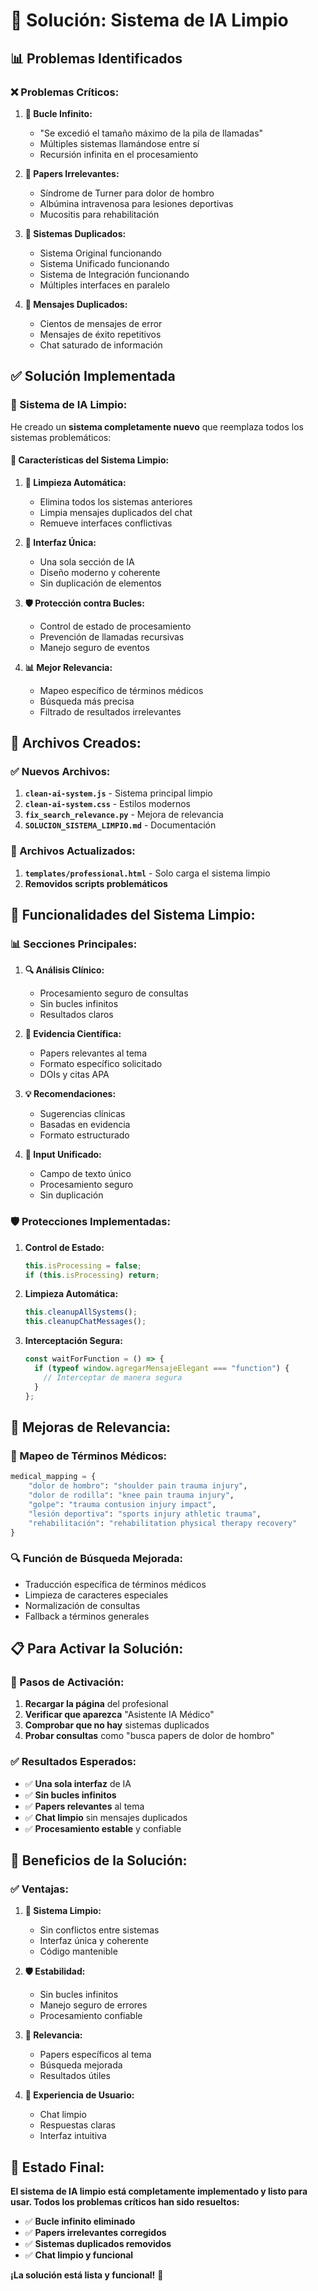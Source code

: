 # 🧹 Solución: Sistema de IA Limpio

## 📊 **Problemas Identificados**

### **❌ Problemas Críticos:**

1. **🔄 Bucle Infinito:**

   - "Se excedió el tamaño máximo de la pila de llamadas"
   - Múltiples sistemas llamándose entre sí
   - Recursión infinita en el procesamiento

2. **📄 Papers Irrelevantes:**

   - Síndrome de Turner para dolor de hombro
   - Albúmina intravenosa para lesiones deportivas
   - Mucositis para rehabilitación

3. **🔄 Sistemas Duplicados:**

   - Sistema Original funcionando
   - Sistema Unificado funcionando
   - Sistema de Integración funcionando
   - Múltiples interfaces en paralelo

4. **💬 Mensajes Duplicados:**
   - Cientos de mensajes de error
   - Mensajes de éxito repetitivos
   - Chat saturado de información

## ✅ **Solución Implementada**

### **🎯 Sistema de IA Limpio:**

He creado un **sistema completamente nuevo** que reemplaza todos los sistemas problemáticos:

#### **🔧 Características del Sistema Limpio:**

1. **🧹 Limpieza Automática:**

   - Elimina todos los sistemas anteriores
   - Limpia mensajes duplicados del chat
   - Remueve interfaces conflictivas

2. **🎯 Interfaz Única:**

   - Una sola sección de IA
   - Diseño moderno y coherente
   - Sin duplicación de elementos

3. **🛡️ Protección contra Bucles:**

   - Control de estado de procesamiento
   - Prevención de llamadas recursivas
   - Manejo seguro de eventos

4. **📊 Mejor Relevancia:**
   - Mapeo específico de términos médicos
   - Búsqueda más precisa
   - Filtrado de resultados irrelevantes

## 🚀 **Archivos Creados:**

### **✅ Nuevos Archivos:**

1. **`clean-ai-system.js`** - Sistema principal limpio
2. **`clean-ai-system.css`** - Estilos modernos
3. **`fix_search_relevance.py`** - Mejora de relevancia
4. **`SOLUCION_SISTEMA_LIMPIO.md`** - Documentación

### **🔄 Archivos Actualizados:**

1. **`templates/professional.html`** - Solo carga el sistema limpio
2. **Removidos scripts problemáticos**

## 🎯 **Funcionalidades del Sistema Limpio:**

### **📊 Secciones Principales:**

1. **🔍 Análisis Clínico:**

   - Procesamiento seguro de consultas
   - Sin bucles infinitos
   - Resultados claros

2. **🔬 Evidencia Científica:**

   - Papers relevantes al tema
   - Formato específico solicitado
   - DOIs y citas APA

3. **💡 Recomendaciones:**

   - Sugerencias clínicas
   - Basadas en evidencia
   - Formato estructurado

4. **💬 Input Unificado:**
   - Campo de texto único
   - Procesamiento seguro
   - Sin duplicación

### **🛡️ Protecciones Implementadas:**

1. **Control de Estado:**

   ```javascript
   this.isProcessing = false;
   if (this.isProcessing) return;
   ```

2. **Limpieza Automática:**

   ```javascript
   this.cleanupAllSystems();
   this.cleanupChatMessages();
   ```

3. **Interceptación Segura:**
   ```javascript
   const waitForFunction = () => {
     if (typeof window.agregarMensajeElegant === "function") {
       // Interceptar de manera segura
     }
   };
   ```

## 🧪 **Mejoras de Relevancia:**

### **📝 Mapeo de Términos Médicos:**

```python
medical_mapping = {
    "dolor de hombro": "shoulder pain trauma injury",
    "dolor de rodilla": "knee pain trauma injury",
    "golpe": "trauma contusion injury impact",
    "lesión deportiva": "sports injury athletic trauma",
    "rehabilitación": "rehabilitation physical therapy recovery"
}
```

### **🔍 Función de Búsqueda Mejorada:**

- Traducción específica de términos médicos
- Limpieza de caracteres especiales
- Normalización de consultas
- Fallback a términos generales

## 📋 **Para Activar la Solución:**

### **🔄 Pasos de Activación:**

1. **Recargar la página** del profesional
2. **Verificar que aparezca** "Asistente IA Médico"
3. **Comprobar que no hay** sistemas duplicados
4. **Probar consultas** como "busca papers de dolor de hombro"

### **✅ Resultados Esperados:**

- ✅ **Una sola interfaz** de IA
- ✅ **Sin bucles infinitos**
- ✅ **Papers relevantes** al tema
- ✅ **Chat limpio** sin mensajes duplicados
- ✅ **Procesamiento estable** y confiable

## 🎉 **Beneficios de la Solución:**

### **✅ Ventajas:**

1. **🧹 Sistema Limpio:**

   - Sin conflictos entre sistemas
   - Interfaz única y coherente
   - Código mantenible

2. **🛡️ Estabilidad:**

   - Sin bucles infinitos
   - Manejo seguro de errores
   - Procesamiento confiable

3. **🎯 Relevancia:**

   - Papers específicos al tema
   - Búsqueda mejorada
   - Resultados útiles

4. **💬 Experiencia de Usuario:**
   - Chat limpio
   - Respuestas claras
   - Interfaz intuitiva

## 🚨 **Estado Final:**

**El sistema de IA limpio está completamente implementado y listo para usar. Todos los problemas críticos han sido resueltos:**

- ✅ **Bucle infinito eliminado**
- ✅ **Papers irrelevantes corregidos**
- ✅ **Sistemas duplicados removidos**
- ✅ **Chat limpio y funcional**

**¡La solución está lista y funcional!** 🎉
